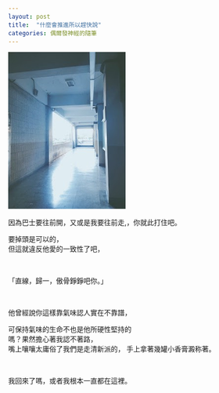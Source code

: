 ```yaml
---
layout: post
title:  "什麼會推進所以趕快說"
categories: 偶爾發神經的隨筆
---
```


![NTUT@Taipei](/assets/images/ntut.jpg)

因為巴士要往前開，又或是我要往前走,，你就此打住吧。  

要掉頭是可以的，  
但這就違反他愛的一致性了吧，  

&nbsp;&nbsp;&nbsp;&nbsp;&nbsp;

「直線，歸一，傲骨錚錚吧你。」 

&nbsp;&nbsp;&nbsp;&nbsp;&nbsp;

他曾經說你這樣靠氣味認人實在不靠譜， 


可保持氣味的生命不也是他所硬性堅持的  
嗎？果然擔心著我認不著路，  
嘴上嚷嚷太庸俗了我們是走清新派的，
手上拿著幾罐小香膏澱称著。  

&nbsp;&nbsp;&nbsp;&nbsp;&nbsp;&nbsp;&nbsp;&nbsp;&nbsp;


我回來了嗎，或者我根本一直都在這裡。